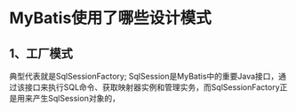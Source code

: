 # MyBatis使用了哪些设计模式

## 1、工厂模式
典型代表就是SqlSessionFactory;
SqlSession是MyBatis中的重要Java接口，通过该接口来执行SQL命令、获取映射器实例和管理实务，而SqlSessionFactory正是用来产生SqlSession对象的，